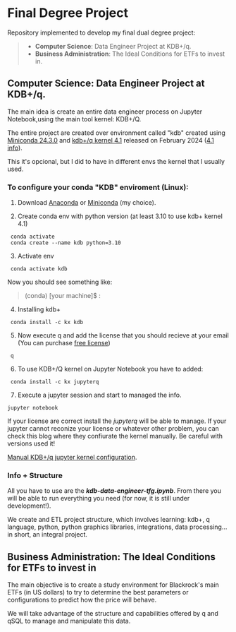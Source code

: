 # Final Degree Project
Repository implemented to develop my final dual degree project: 

> - **Computer Science**: Data Engineer Project at KDB+/q.
> - **Business Administration**: The Ideal Conditions for ETFs to invest in.


## Computer Science: Data Engineer Project at KDB+/q.

The main idea is create an entire data engineer process on Jupyter Notebook,using the main tool kernel: KDB+/Q.

The entire project are created over environment called "kdb" created using [Miniconda 24.3.0](https://docs.anaconda.com/free/miniconda/) and [kdb+/q kernel 4.1](https://kx.com/kdb-personal-edition-download/) released on February 2024 
([4.1 info](https://kx.com/blog/discover-kdb-4-1s-new-features/)).

This it's opcional, but I did to have in different envs the kernel that I usually used.

### To configure your conda "KDB" enviroment (Linux):

1. Download [Anaconda](https://www.anaconda.com/download/) or [Miniconda](https://docs.anaconda.com/free/miniconda/miniconda-install/) (my choice).
   
2. Create conda env with python version (at least 3.10 to use kdb+ kernel 4.1)
```
 conda activate
 conda create --name kdb python=3.10
```
3. Activate env
```
 conda activate kdb
```
Now you should see something like:

> (conda) [your machine]$ :

4. Installing kdb+
```
 conda install -c kx kdb
```

5. Now execute q and add the license that you should recieve at your email (You can purchase [free license](https://kx.com/kdb-personal-edition-download/))
```
 q
```

6. To use KDB+/Q kernel on Jupyter Notebook you have to added:
```
 conda install -c kx jupyterq
```
7. Execute a jupyter session and start to managed the info.
 ```
 jupyter notebook
```

If your license are correct install the *jupyterq* will be able to manage. If your jupyter cannot reconize your license or whatever other problem, you can check this blog where they confiurate the kernel manually. Be careful with versions used it! 

[Manual KDB+/q jupyter kernel configuration](http://www.enlistq.com/installing-kdb-jupyterq-and-embedpy-using-conda/).


### Info + Structure

All you have to use are the ***kdb-data-engineer-tfg.ipynb***. From there you will be able to run everything you need (for now, it is still under development!).

We create and ETL project structure, which involves learning: kdb+, q language, python, python graphics libraries, integrations, data processing... in short, an integral project.

## Business Administration: The Ideal Conditions for ETFs to invest in

The main objective is to create a study environment for Blackrock's main ETFs (in US dollars) to try to determine the best parameters or configurations to predict how the price will behave. 

We will take advantage of the structure and capabilities offered by q and qSQL to manage and manipulate this data.
